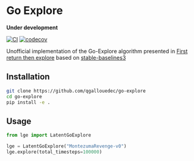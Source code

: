 # Go Explore

**Under development**

[![CI](https://github.com/qgallouedec/go-explore/actions/workflows/ci.yml/badge.svg)](https://github.com/qgallouedec/go-explore/actions/workflows/ci.yml)
[![codecov](https://codecov.io/gh/qgallouedec/go-explore/branch/main/graph/badge.svg?token=f0yjhgL1nj)](https://codecov.io/gh/qgallouedec/go-explore)

Unofficial implementation of the Go-Explore algorithm presented in [First return then explore](https://arxiv.org/abs/2004.12919) based on [stable-baselines3](https://github.com/DLR-RM/stable-baselines3)


## Installation

```bash
git clone https://github.com/qgallouedec/go-explore
cd go-explore
pip install -e .
```


## Usage


```python
from lge import LatentGoExplore

lge = LatentGoExplore("MontezumaRevenge-v0")
lge.explore(total_timesteps=100000)
```
